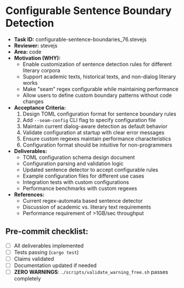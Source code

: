 # Configurable Sentence Boundary Detection

* **Task ID:** configurable-sentence-boundaries_76.stevejs
* **Reviewer:** stevejs  
* **Area:** code
* **Motivation (WHY):**
  - Enable customization of sentence detection rules for different literary corpora
  - Support academic texts, historical texts, and non-dialog literary works
  - Make "seam" regex configurable while maintaining performance
  - Allow users to define custom boundary patterns without code changes
* **Acceptance Criteria:**
  1. Design TOML configuration format for sentence boundary rules
  2. Add `--seam-config` CLI flag to specify configuration file
  3. Maintain current dialog-aware detection as default behavior
  4. Validate configuration at startup with clear error messages
  5. Ensure custom regexes maintain performance characteristics
  6. Configuration format should be intuitive for non-programmers
* **Deliverables:**
  - TOML configuration schema design document
  - Configuration parsing and validation logic
  - Updated sentence detector to accept configurable rules
  - Example configuration files for different use cases
  - Integration tests with custom configurations
  - Performance benchmarks with custom regexes
* **References:**
  - Current regex-automata based sentence detector
  - Discussion of academic vs. literary text requirements
  - Performance requirement of >1GB/sec throughput

## Pre-commit checklist:
- [ ] All deliverables implemented
- [ ] Tests passing (`cargo test`)
- [ ] Claims validated
- [ ] Documentation updated if needed
- [ ] **ZERO WARNINGS**: `./scripts/validate_warning_free.sh` passes completely
